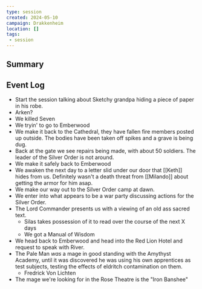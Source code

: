 ```yaml
---
type: session
created: 2024-05-10
campaign: Drakkenheim
location: []
tags:
 - session
---
```



## Summary

## Event Log

- Start the session talking about Sketchy grandpa hiding a piece of paper in his robe.
- Arken?
- We killed Seven
- We tryin' to go to Emberwood
- We make it back to the Cathedral, they have fallen fire members posted up outside. The bodies have been taken off spikes and a grave is being dug.
- Back at the gate we see repairs being made, with about 50 soldiers. The leader of the Silver Order is not around.
- We make it safely back to Emberwood
- We awaken the next day to a letter slid under our door that [[Keth]] hides from us. Definitely wasn't a death threat from [[Milando]] about getting the armor for him asap.
- We make our way out to the Silver Order camp at dawn.
- We enter into what appears to be a war party discussing actions for the Silver Order.
- The Lord Commander presents us with a viewing of an old ass sacred text.
	- Silas takes possession of it to read over the course of the next X days
	- We got a Manual of Wisdom
- We head back to Emberwood and head into the Red Lion Hotel and request to speak with River.
- The Pale Man *was* a mage in good standing with the Amythyst Academy, until it was discovered he was using his own apprentices as test subjects, testing the effects of eldritch contamination on them.
	- Fredrick Von Lichten
- The mage we're looking for in the Rose Theatre is the "Iron Banshee"

